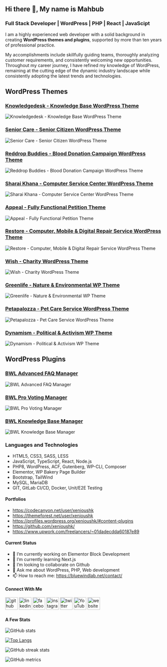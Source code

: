 ## Hi there 👋, My name is Mahbub

### Full Stack Developer | WordPress | PHP | React | JavaScipt

I am a highly experienced web developer with a solid background in creating <strong>WordPress themes and plugins</strong>, supported by more than ten years of professional practice.

<p>My accomplishments include skillfully guiding teams, thoroughly analyzing customer requirements, and consistently welcoming new opportunities. Throughout my career journey, I have refined my knowledge of WordPress, remaining at the cutting edge of the dynamic industry landscape while consistently adopting the latest trends and technologies.</p>

## WordPress Themes

### [Knowledgedesk - Knowledge Base WordPress Theme](https://1.envato.market/kdesk-wp)

![Knowledgedesk - Knowledge Base WordPress Theme](https://xenioushk.github.io/bwl-static-assets/previews/themes/kdesk.jpg)

### [Senior Care - Senior Citizen WordPress Theme](https://1.envato.market/srcare-wp)

![Senior Care - Senior Citizen WordPress Theme](https://xenioushk.github.io/bwl-static-assets/previews/themes/srcare.jpg)

### [Reddrop Buddies - Blood Donation Campaign WordPress Theme](https://1.envato.market/rbuddies-wp)

![Reddrop Buddies - Blood Donation Campaign WordPress Theme](https://xenioushk.github.io/bwl-static-assets/previews/themes/reddrop_buddies.jpg)

### [Sharai Khana - Computer Service Center WordPress Theme](https://1.envato.market/skhana-wp)

![Sharai Khana - Computer Service Center WordPress Theme](https://xenioushk.github.io/bwl-static-assets/previews/themes/sharai_khana.jpg)

### [Appeal - Fully Functional Petition Theme](https://1.envato.market/appeal-wp)

![Appeal - Fully Functional Petition Theme](https://xenioushk.github.io/bwl-static-assets/previews/themes/appeal.jpg)

### [Restore - Computer, Mobile & Digital Repair Service WordPress Theme](https://1.envato.market/restore-wp)

![Restore - Computer, Mobile & Digital Repair Service WordPress Theme](https://xenioushk.github.io/bwl-static-assets/previews/themes/restore.jpg)

### [Wish - Charity WordPress Theme](https://1.envato.market/wish-wp)

![Wish - Charity WordPress Theme](https://xenioushk.github.io/bwl-static-assets/previews/themes/wish.jpg)

### [Greenlife - Nature & Environmental WP Theme](https://1.envato.market/greenlife-wp)

![Greenlife - Nature & Environmental WP Theme](https://xenioushk.github.io/bwl-static-assets/previews/themes/greenlife.jpg)

### [Petapalozza - Pet Care Service WordPress Theme](https://1.envato.market/petapalozza-wp)

![Petapalozza - Pet Care Service WordPress Theme](https://xenioushk.github.io/bwl-static-assets/previews/themes/petapalozza.jpg)

### [Dynamism - Political & Activism WP Theme](https://1.envato.market/dynamism-wp)

![Dynamism - Political & Activism WP Theme](https://xenioushk.github.io/bwl-static-assets/previews/themes/dynamism.jpg)

## WordPress Plugins

### [BWL Advanced FAQ Manager](https://1.envato.market/baf-wp)

![BWL Advanced FAQ Manager](https://xenioushk.github.io/bwl-static-assets/previews/plugins/baf.jpg)

### [BWL Pro Voting Manager](https://1.envato.market/bpvm-wp)

![BWL Pro Voting Manager](https://xenioushk.github.io/bwl-static-assets/previews/plugins/bpvm.jpg)

### [BWL Knowledge Base Manager](https://1.envato.market/bkbm-wp)

![BWL Knowledge Base Manager](https://xenioushk.github.io/bwl-static-assets/previews/plugins/bkbm.jpg)

### Languages and Technologies

<ul>
<li>HTML5, CSS3, SASS, LESS</li>
<li>JavaScript, TypeScript, React, Node.js</li>
<li>PHP8, WordPress, ACF, Gutenberg, WP-CLI, Composer</li>
<li>Elementor, WP Bakery Page Builder</li>
<li>Bootstrap, TailWind</li>
<li>MySQL, MariaDB</li>
<li>GIT, GitLab CI/CD, Docker, Unit/E2E Testing</li>
</ul>

<h4>Portfolios</h4>

- https://codecanyon.net/user/xenioushk
- https://themeforest.net/user/xenioushk
- https://profiles.wordpress.org/xenioushk/#content-plugins
- https://github.com/xenioushk/
- https://www.upwork.com/freelancers/~01dadecdda60187e89

<h4>Current Status</h4>

- 🔭 I’m currently working on Elementor Block Development
- 🌱 I’m currently learning Next.js
- 👯 I’m looking to collaborate on Github
- 💬 Ask me about WordPress, PHP, Web development
- 📫 How to reach me: https://bluewindlab.net/contact/

<h4>Connect With Me</h4>

[<img src='https://cdn.jsdelivr.net/npm/simple-icons@3.0.1/icons/github.svg' alt='github' height='40'>](https://github.com/xenioushk) [<img src='https://cdn.jsdelivr.net/npm/simple-icons@3.0.1/icons/linkedin.svg' alt='linkedin' height='40'>](https://www.linkedin.com/in/hkhan-cse/) [<img src='https://cdn.jsdelivr.net/npm/simple-icons@3.0.1/icons/facebook.svg' alt='facebook' height='40'>](https://www.facebook.com/hkhan.cse) [<img src='https://cdn.jsdelivr.net/npm/simple-icons@3.0.1/icons/instagram.svg' alt='instagram' height='40'>](https://www.instagram.com/bluewindlab/) [<img src='https://cdn.jsdelivr.net/npm/simple-icons@3.0.1/icons/twitter.svg' alt='twitter' height='40'>](https://twitter.com/bluewindlab) [<img src='https://cdn.jsdelivr.net/npm/simple-icons@3.0.1/icons/youtube.svg' alt='YouTube' height='40'>](https://www.youtube.com/channel/bluewindlab) [<img src='https://cdn.jsdelivr.net/npm/simple-icons@3.0.1/icons/icloud.svg' alt='website' height='40'>](https://bluewindlab.net)

<h4>A Few Stats</h4>

![GitHub stats](https://github-readme-stats.vercel.app/api?username=xenioushk&show_icons=true&count_private=true)

[![Top Langs](https://github-readme-stats.vercel.app/api/top-langs/?username=xenioushk)](https://github.com/anuraghazra/github-readme-stats)

![GitHub streak stats](https://streak-stats.demolab.com/?user=xenioushk)

![GitHub metrics](https://metrics.lecoq.io/xenioushk)
